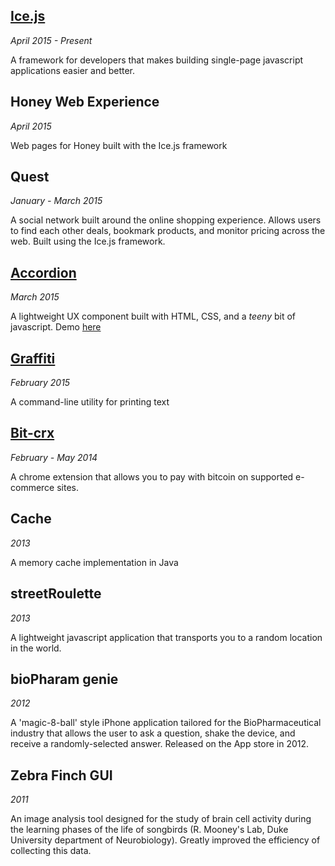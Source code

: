 ## [Ice.js](http://coltontb.github.io/ice-js)

*April 2015 - Present*

A framework for developers that makes building single-page javascript applications easier and better.

## Honey Web Experience

*April 2015*

Web pages for Honey built with the Ice.js framework


## Quest

*January - March 2015*

A social network built around the online shopping experience. Allows users to find each other deals, bookmark products, and monitor pricing across the web. Built using the Ice.js framework.


## [Accordion](http://github.com/coltonTB/accordion)

*March 2015*

A lightweight UX component built with HTML, CSS, and a *teeny* bit of javascript. Demo [here](http://coltontb.github.io/accordion)


## [Graffiti](http://github.com/coltonTB/graffiti)

*February 2015*

A command-line utility for printing text


## [Bit-crx](http://github.com/coltonTB/bit-crx)

*February - May 2014*

A chrome extension that allows you to pay with bitcoin on supported e-commerce sites.


## Cache

*2013*

A memory cache implementation in Java


## streetRoulette

*2013*

A lightweight javascript application that transports you to a random location in the world. 


## bioPharam genie

*2012*

A 'magic-8-ball' style iPhone application tailored for the BioPharmaceutical industry that allows the user to ask a question, shake the device, and receive a randomly-selected answer. Released on the App store in 2012.


## Zebra Finch GUI

*2011*

An image analysis tool designed for the study of brain cell activity during the learning phases of the life of songbirds (R. Mooney's Lab, Duke University department of Neurobiology). Greatly improved the efficiency of collecting this data.
